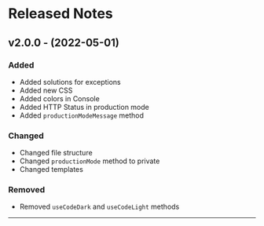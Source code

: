 # Released Notes

## v2.0.0 - (2022-05-01)

### Added

- Added solutions for exceptions
- Added new CSS
- Added colors in Console
- Added HTTP Status in production mode
- Added `productionModeMessage` method

### Changed

- Changed file structure
- Changed `productionMode` method to private
- Changed templates

### Removed

- Removed `useCodeDark` and `useCodeLight` methods
------------------------------------------------